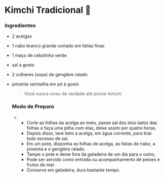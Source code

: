 # Kimchi Tradicional :shallow_pan_of_food:

### Ingredientes

- 2 acelgas

- 1 nabo branco grande cortado em fatias finas

- 1 maço de cebolinha verde

- sal à gosto

- 2 colheres (sopa) de gengibre ralado

- pimenta vermelha em pó à gosto

  

  > Você nunca viveu de verdade até provar kimchi

  

  ### Modo de Preparo

  - - Corte as folhas da acelga ao meio, passe sal dos dois lados das folhas e faça uma pilha com elas, deixe assim por quatro horas.
    - Depois disso, lave bem a acelga, em água corrente, para tirar todo excesso de sal.
    - Em um pote, disponha as folhas de acelga, as fatias de nabo, a pimenta e o gengibre ralado.
    - Tampe o pote e deixe fora da geladeira de um dia para o outro;
    - Pode ser servido como entrada ou acompanhamento de peixes e frutos do mar.
    - Conserve em geladeira, dura bastante tempo.

  